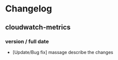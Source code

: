 # Changelog

## cloudwatch-metrics

### version / full date
* [Update/Bug fix] massage describe the changes